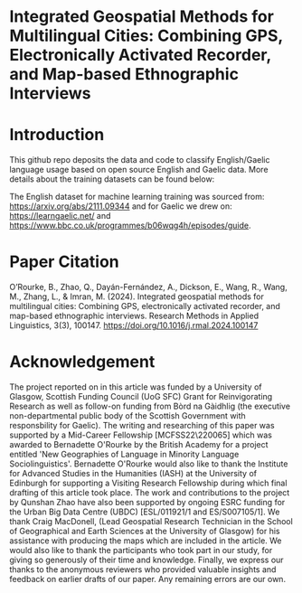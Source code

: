 # Integrated Geospatial Methods for Multilingual Cities: Combining GPS, Electronically Activated Recorder, and Map-based Ethnographic Interviews

# Introduction
This github repo deposits the data and code to classify English/Gaelic language usage based on open source English and Gaelic data. More details about the training datasets can be found below: 

The English dataset for machine learning training was sourced from:  https://arxiv.org/abs/2111.09344  and for Gaelic we drew on: https://learngaelic.net/ and https://www.bbc.co.uk/programmes/b06wqg4h/episodes/guide.

# Paper Citation
O’Rourke, B., Zhao, Q., Dayán-Fernández, A., Dickson, E., Wang, R., Wang, M., Zhang, L., & Imran, M. (2024). Integrated geospatial methods for multilingual cities: Combining GPS, electronically activated recorder, and map-based ethnographic interviews. Research Methods in Applied Linguistics, 3(3), 100147. https://doi.org/10.1016/j.rmal.2024.100147


# Acknowledgement
The project reported on in this article was funded by a University of Glasgow, Scottish Funding Council (UoG SFC) Grant for Reinvigorating Research as well as follow-on funding from Bòrd na Gàidhlig (the executive non-departmental public body of the Scottish Government with responsbility for Gaelic). The writing and researching of this paper was supported by a Mid-Career Fellowship [MCFSS22\220065] which was awarded to Bernadette O'Rourke by the British Academy for a project entitled 'New Geographies of Language in Minority Language Sociolinguistics'. Bernadette O'Rourke would also like to thank the Institute for Advanced Studies in the Humanities (IASH) at the University of Edinburgh for supporting a Visiting Research Fellowship during which final drafting of this article took place. The work and contributions to the project by Qunshan Zhao have also been supported by ongoing ESRC funding for the Urban Big Data Centre (UBDC) [ESL/011921/1 and ES/S007105/1]. We thank Craig MacDonell, (Lead Geospatial Research Technician in the School of Geographical and Earth Sciences at the University of Glasgow) for his assistance with producing the maps which are included in the article. We would also like to thank the participants who took part in our study, for giving so generously of their time and knowledge. Finally, we express our thanks to the anonymous reviewers who provided valuable insights and feedback on earlier drafts of our paper. Any remaining errors are our own.